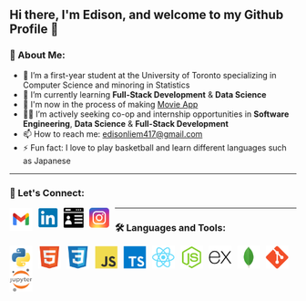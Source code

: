 ## Hi there, I'm Edison, and welcome to my Github Profile :wave:

### :movie_camera: About Me:
- :school: I’m a first-year student at the University of Toronto specializing in Computer Science and minoring in Statistics
- :seedling:  I’m currently learning **Full-Stack Development** & **Data Science**
- :rocket:  I'm now in the process of making [Movie App](https://edison-lhk.github.io/movie-app/)
- :man_technologist:  I’m actively seeking co-op and internship opportunities in **Software Engineering**, **Data Science** & **Full-Stack Development**
- :mailbox:  How to reach me: edisonliem417@gmail.com 
- :zap: Fun fact: I love to play basketball and learn different languages such as Japanese

---
### :handshake: Let's Connect:
<div>
    <a href="mailto:edisonliem417@gmail.com" target="_blank"><img src="https://github.com/edent/SuperTinyIcons/blob/master/images/svg/gmail.svg" title="Gmail" alt="Gmail" width="40" style="float:left;padding-right:10px;"></a> 
    <a href="https://www.linkedin.com/in/edison-liem-99ba3a235/" target="_blank"><img src="https://github.com/devicons/devicon/blob/master/icons/linkedin/linkedin-original.svg" title="Linkedin" alt="Linkedin" width="35" style="float:left;padding-right:10px;"></a>
    <a href="https://edison-lhk.github.io/personal-website/" target="_blank"><img src="./personal-website-icon.png" title="Personal Website" alt="My Personal Website" width="35" height="35" style="float:left;padding-right:10px;"></a>
    <a href="https://www.instagram.com/edison_lhk/" target="_blank"><img src="https://github.com/edent/SuperTinyIcons/blob/master/images/svg/instagram.svg" title="Instagram" alt="Instagram" width="35" style="float:left;padding-right:10px;"></a>  
<div>

---
### :hammer_and_wrench: Languages and Tools:
<div> 
    <a href="#"><img src="https://github.com/devicons/devicon/blob/master/icons/python/python-original.svg" title="Python" alt="Python" width="40" style="float:left;padding-right:10px;"></a>
    <a href="#"><img src="https://github.com/devicons/devicon/blob/master/icons/html5/html5-original.svg" title="HTML5" alt="HTML" width="40" style="float:left;padding-right:10px;"></a>
    <a href="#"><img src="https://github.com/devicons/devicon/blob/master/icons/css3/css3-original.svg" title="CSS3" alt="CSS" width="40" style="float:left;padding-right:10px;"></a>
    <a href="#"><img src="https://github.com/devicons/devicon/blob/master/icons/javascript/javascript-original.svg" title="JavaScript" alt="JavaScript" width="40" style="float:left;padding-right:10px;"></a>
    <a href="#"><img src="https://github.com/devicons/devicon/blob/master/icons/typescript/typescript-original.svg" title="TypeScript" alt="TypeScript" width="40" style="float:left;padding-right:10px;"></a>
    <a href="#"><img src="https://github.com/devicons/devicon/blob/master/icons/react/react-original.svg" title="React.js" alt="React.js" width="40" style="float:left;padding-right:10px;"></a>
    <a href="#"><img src="https://github.com/devicons/devicon/blob/master/icons/nodejs/nodejs-original.svg" title="Node.js" alt="Node.js" width="40" style="float:left;padding-right:10px;"></a>
    <a href="#"><img src="https://github.com/devicons/devicon/blob/master/icons/express/express-original.svg" title="Express.js" alt="Express.js" width="40" style="float:left;padding-right:10px;"></a>
    <a href="#"><img src="https://github.com/devicons/devicon/blob/master/icons/mongodb/mongodb-original.svg" title="MongoDB" alt="MongoDB" width="40" style="float:left;padding-right:10px;"></a>
    <a href="#"><img src="https://github.com/devicons/devicon/blob/master/icons/git/git-original.svg" title="Git" alt="Git" width="40" style="float:left;padding-right:10px;"></a>
    <a href="#"><img src="https://github.com/devicons/devicon/blob/master/icons/jupyter/jupyter-original-wordmark.svg" title="Jupyter" alt="Jupyter" width="40" style="float:left;padding-right:10px;"></a>
</div>

